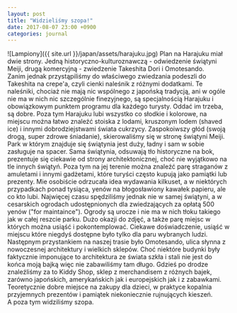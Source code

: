 ```yaml
---
layout: post
title: "Widzieliśmy szopa!"
date: 2017-08-07 23:00 +0900
categories: journal
---
```


![Lampiony]({{ site.url }}/japan/assets/harajuku.jpg)
Plan na Harajuku miał dwie strony. Jedną historyczno-kulturoznawczą - odwiedzenie świątyni Meiji, drugą komercyjną - zwiedzenie Takeshita Dori i Omotesando.  
Zanim jednak przystąpiliśmy do właściwego zwiedzania podeszli do Takeshita na crepe'a, czyli cienki naleśnik z różnymi dodatkami. Te naleśniki, chociaż nie mają nic wspólnego z japońską tradycją, ani w ogóle nie ma w nich nic szczególnie finezyjnego, są specjalnością Harajuku i obowiązkowym punktem programu dla każdego turysty. Oddać im trzeba, są dobre. Poza tym Harajuku lubi wszystko co słodkie i kolorowe, na miejscu można łatwo znaleźć stoiska z lodami, kruszonym lodem (shaved ice) i innymi dobrodziejstwami świata cukrzycy. Zaspokoiwszy głód (swoją drogą, super zdrowe śniadanie), skierowaliśmy się w stronę świątyni Meiji.  
Park w którym znajduje się świątynia jest duży, ładny i sam w sobie zasługuje na spacer. Sama świątynia, odsuwają tło historyczne na bok, prezentuje się ciekawie od strony architektonicznej, choć nie wyjątkowo na tle innych świątyń. Poza tym na jej terenie można znaleźć parę straganów z amuletami i innymi gadżetami, które turyści często kupują jako pamiątki lub prezenty. Mie osobiście odrzucała idea wydawania kilkuset, a w niektórych przypadkach ponad tysiąca, yenów na błogosławiony kawałek papieru, ale co kto lubi. Najwięcej czasu spędziliśmy jednak nie w samej świątyni, a w cesarskich ogrodach udostępnionych dla zwiedzających za opłatą 500 yenów ("for maintaince"). Ogrody są urocze i nie ma w nich tłoku takiego jak w całej reszcie parku. Dużo okazji do zdjęć, a także parę miejsc w których można usiąść i pokontemplować. Ciekawe doświadczenie, usiąść w miejscu które niegdyś dostępne było tylko dla paru wybranych ludzi.  
Następnym przystankiem na naszej trasie było Omotesando, ulica słynna z nowoczesnej architektury i wielkich sklepów. Choć niektóre budynki były faktycznie imponujące to architektura ze świata szkła i stali nie jest do końca moją bajką więc nie zabawiliśmy tam długo. Gdzieś po drodze znaleźliśmy za to Kiddy Shop, sklep z merchandisem z różnych bajek, zarówno japońskich, amerykańskich jak i europejskich jak i z zabawkami. Teoretycznie dobre miejsce na zakupy dla dzieci, w praktyce kopalnia przyjemnych prezentów i pamiątek niekoniecznie rujnujących kieszeń.  
A poza tym widziliśmy szopa.
